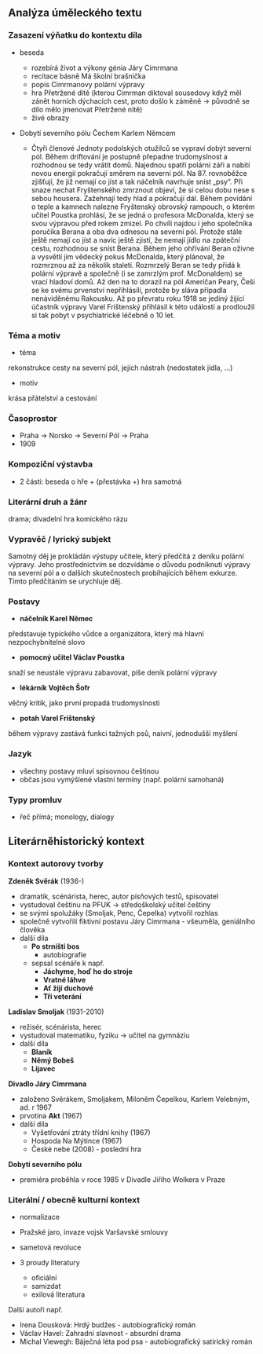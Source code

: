 ## Analýza úměleckého textu

### Zasazení výňatku do kontextu díla

- beseda
	- rozebírá život a výkony génia Járy Cimrmana
	- recitace básně Má školní brašnička
	- popis Cimrmanovy polární výpravy
	- hra Přetržené dítě (kterou Cimrman diktoval sousedovy když měl zánět horních dýchacích cest, proto došlo k záměně -> původně se dílo mělo jmenovat Přetržené nitě)
	- živé obrazy

- Dobytí severního pólu Čechem Karlem Němcem
	- Čtyři členové Jednoty podolských otužilců se vypraví dobýt severní pól. Během driftování je postupně přepadne trudomyslnost a rozhodnou se tedy vrátit domů. Najednou spatří polární záři a nabití novou energií pokračují směrem na severní pól. Na 87. rovnoběžce zjišťují, že již nemají co jíst a tak náčelník navrhuje sníst „psy“. Při snaze nechat Fryštenského zmrznout objeví, že si celou dobu nese s sebou housera. Zažehnají tedy hlad a pokračují dál. Během povídání o teple a kamnech nalezne Fryštenský obrovský rampouch, o kterém učitel Poustka prohlásí, že se jedná o profesora McDonalda, který se svou výpravou před rokem zmizel. Po chvíli najdou i jeho společníka poručíka Berana a oba dva odnesou na severní pól. Protože stále ještě nemají co jíst a navíc ještě zjistí, že nemají jídlo na zpáteční cestu, rozhodnou se sníst Berana. Během jeho ohřívání Beran oživne a vysvětlí jim vědecký pokus McDonalda, který plánoval, že rozmrznou až za několik staletí. Rozmrzelý Beran se tedy přidá k polární výpravě a společně (i se zamrzlým prof. McDonaldem) se vrací hladoví domů. Až den na to dorazil na pól Američan Peary, Češi se ke svému prvenství nepřihlásili, protože by sláva připadla nenáviděnému Rakousku. Až po převratu roku 1918 se jediný žijící účastník výpravy  Varel Frištenský přihlásil k této události a prodloužil si tak pobyt v psychiatrické léčebně o 10 let.

### Téma a motiv

- téma

rekonstrukce cesty na severní pól, jejích nástrah (nedostatek jídla, ...)

- motiv

krása přátelství a cestování

### Časoprostor

- Praha -> Norsko -> Severní Pól -> Praha
- 1909

### Kompoziční výstavba

- 2 části: beseda o hře + (přestávka +) hra samotná

### Literární druh a žánr

drama; divadelní hra komického rázu

### Vypravěč / lyrický subjekt

Samotný děj je prokládán výstupy učitele, který předčítá z deníku polární výpravy. Jeho prostřednictvím se dozvídáme o důvodu podniknutí výpravy na severní pól a o dalších skutečnostech probíhajících během exkurze. Tímto předčítáním se urychluje děj.

### Postavy

- **náčelník Karel Němec**

představuje typického vůdce a organizátora, který má hlavní nezpochybnitelné slovo

- **pomocný učitel Václav Poustka**

snaží se neustále výpravu zabavovat, píše deník polární výpravy

- **lékárník Vojtěch Šofr**

věčný kritik, jako první propadá trudomyslnosti

- **potah Varel Frištenský**

během výpravy zastává funkci tažných psů, naivní, jednodušší myšlení

### Jazyk

- všechny postavy mluví spisovnou češtinou
- občas jsou vymýšlené vlastní termíny (např. polární samohaná)

### Typy promluv

- řeč přímá; monology, dialogy

## Literárněhistorický kontext

### Kontext autorovy tvorby

**Zdeněk Svěrák** (1936-)
- dramatik, scénárista, herec, autor písňových testů, spisovatel
- vystudoval češtinu na PFUK -> středoškolský učitel češtiny
- se svými spolužáky (Smoljak, Penc, Čepelka) vytvořil rozhlas
- společně vytvořili fiktivní postavu Járy Cimrmana - všeuměla, geniálního člověka
- další díla
	- **Po strništi bos**
		- autobiografie
	- sepsal scénáře k např.
		- **Jáchyme, hoď ho do stroje**
		- **Vratné láhve**
		- **Ať žijí duchové**
		- **Tři veterání**

**Ladislav Smoljak** (1931-2010)
- režisér, scénárista, herec
- vystudoval matematiku, fyziku -> učitel na gymnáziu
- další díla
	- **Blaník**
	- **Němý Bobeš**
	- **Lijavec**

**Divadlo Járy Cimrmana**
- založeno Svěrákem, Smoljakem, Miloněm Čepelkou, Karlem Velebným, ad. r 1967
- prvotina **Akt** (1967)
- další díla
	- Vyšetřování ztráty třídní knihy (1967)
	- Hospoda Na Mýtince (1967)
	- České nebe (2008) - poslední hra

**Dobytí severního pólu**
- premiéra proběhla v roce 1985 v Divadle Jiřího Wolkera v Praze

### Literální / obecně kulturní kontext

- normalizace
- Pražské jaro, invaze vojsk Varšavské smlouvy
- sametová revoluce

- 3 proudy literatury
	- oficiální
	- samizdat
	- exilová literatura

Další autoři např.
- Irena Dousková: Hrdý budžes - autobiografický román
- Václav Havel: Zahradní slavnost - absurdní drama
- Michal Viewegh: Báječná léta pod psa - autobiografický satirický román
